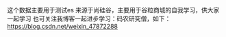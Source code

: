 这个数据主要用于测试es
来源于尚硅谷，主要用于谷粒商城的自我学习，供大家一起学习
也可关注我博客一起进步学习：码农研究僧，如下：https://blog.csdn.net/weixin_47872288
